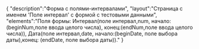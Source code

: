 {
"description":"Форма с полями-интервалами",
"layout":"Страница с именем 'Поле интервал' c формой с тестовыми данными",
"elements":"Поля формы: Интервал(поле интервал,num, начало:(beginNum,поле ввода целого числа), конец:(endNum,поле ввода целого числа)),
Дата(поле интервал,date, начало:(beginDate, поле выбора даты),конец: (endDate, поле выбора даты))."
}